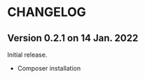 CHANGELOG
=========

Version 0.2.1 on 14 Jan. 2022
-----------------------------
Initial release.

* Composer installation
